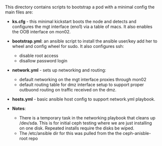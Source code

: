 This directory contains scripts to bootstrap a pod with a minimal config the main files are:

* **ks.cfg** - this minimal kickstart boots the node and detects and configures the mgt interface (eno1) via a table of macs. It also enables the OOB interface on mon02.

* **bootstrap.yml**: an ansible script to install the ansible user/key add her to wheel and config wheel for sudo. It also configures ssh:
  * disable root access
  * disallow password login

* **network.yml** - sets up networking and routing:
  * default networking on the mgt interface proxies through mon02
  * default routing table for dmz interface setup to support proper outbuond routing on traffic received on the dmz.

* **hosts.yml** - basic ansible host config to support network.yml playbook.

* **Notes**:
  * There is a temporary task in the networking playbook that cleans up /dev/sda. This is for initial ceph testing where we are just installing on one disk. Repeated installs require the disks be wiped.
  * The /etc/ansible dir for this was pulled from the the ceph-anisble-root repo